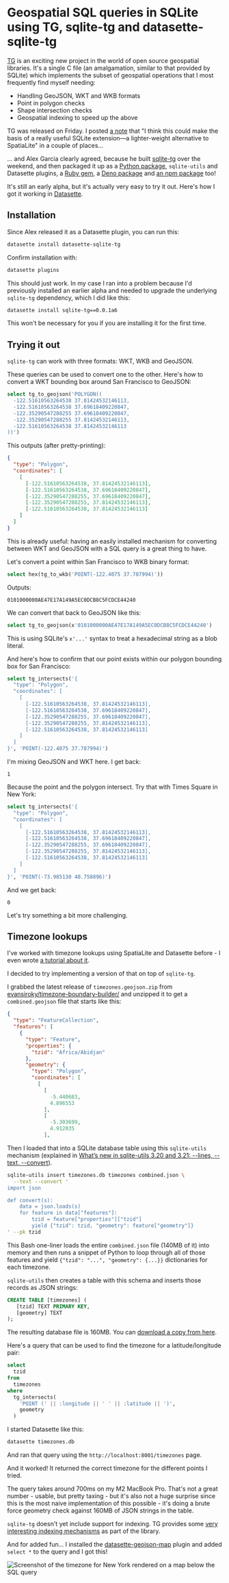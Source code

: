 # Geospatial SQL queries in SQLite using TG, sqlite-tg and datasette-sqlite-tg

[TG](https://github.com/tidwall/tg) is an exciting new project in the world of open source geospatial libraries. It's a single C file (an amalgamation, similar to that provided by SQLite) which implements the subset of geospatial operations that I most frequently find myself needing:

- Handling GeoJSON, WKT and WKB formats
- Point in polygon checks
- Shape intersection checks
- Geospatial indexing to speed up the above

TG was released on Friday. I posted [a note](https://simonwillison.net/2023/Sep/23/tg-polygon-indexing/) that "I think this could make the basis of a really useful SQLite extension—a lighter-weight alternative to SpatiaLite" in a couple of places...

... and Alex Garcia clearly agreed, because he built [sqlite-tg](https://github.com/asg017/sqlite-tg) over the weekend, and then packaged it up as a [Python package](https://pypi.org/project/sqlite-tg/), `sqlite-utils` and Datasette plugins, a [Ruby gem](https://rubygems.org/gems/sqlite-tg), a [Deno package](https://deno.land/x/sqlite_tg) and [an npm package](https://www.npmjs.com/package/sqlite-tg) too!

It's still an early alpha, but it's actually very easy to try it out. Here's how I got it working in [Datasette](https://datasette.io/).

## Installation

Since Alex released it as a Datasette plugin, you can run this:

```bash
datasette install datasette-sqlite-tg
```
Confirm installation with:
```bash
datasette plugins
```
This should just work. In my case I ran into a problem because I'd previously installed an earlier alpha and needed to upgrade the underlying `sqlite-tg` dependency, which I did like this:
```bash
datasette install sqlite-tg==0.0.1a6
```
This won't be necessary for you if you are installing it for the first time.

## Trying it out

`sqlite-tg` can work with three formats: WKT, WKB and GeoJSON.

These queries can be used to convert one to the other. Here's how to convert a WKT bounding box around San Francisco to GeoJSON:

```sql
select tg_to_geojson('POLYGON((
  -122.51610563264538 37.81424532146113,
  -122.51610563264538 37.69618409220847,
  -122.35290547288255 37.69618409220847,
  -122.35290547288255 37.81424532146113,
  -122.51610563264538 37.81424532146113
))')
```
This outputs (after pretty-printing):
```json
{
  "type": "Polygon",
  "coordinates": [
    [
      [-122.51610563264538, 37.81424532146113],
      [-122.51610563264538, 37.69618409220847],
      [-122.35290547288255, 37.69618409220847],
      [-122.35290547288255, 37.81424532146113],
      [-122.51610563264538, 37.81424532146113]
    ]
  ]
}
```
This is already useful: having an easily installed mechanism for converting between WKT and GeoJSON with a SQL query is a great thing to have.

Let's convert a point within San Francisco to WKB binary format:
```sql
select hex(tg_to_wkb('POINT(-122.4075 37.787994)'))
```
Outputs:
```
0101000000AE47E17A149A5EC0DCB8C5FCDCE44240
```
We can convert that back to GeoJSON like this:
```sql
select tg_to_geojson(x'0101000000AE47E17A149A5EC0DCB8C5FCDCE44240')
```
This is using SQLite's `x'...'` syntax to treat a hexadecimal string as a blob literal.

And here's how to confirm that our point exists within our polygon bounding box for San Francisco:
```sql
select tg_intersects('{
  "type": "Polygon",
  "coordinates": [
    [
      [-122.51610563264538, 37.81424532146113],
      [-122.51610563264538, 37.69618409220847],
      [-122.35290547288255, 37.69618409220847],
      [-122.35290547288255, 37.81424532146113],
      [-122.51610563264538, 37.81424532146113]
    ]
  ]
}', 'POINT(-122.4075 37.787994)')
```
I'm mixing GeoJSON and WKT here. I get back:
```
1
```
Because the point and the polygon intersect. Try that with Times Square in New York:
```sql
select tg_intersects('{
  "type": "Polygon",
  "coordinates": [
    [
      [-122.51610563264538, 37.81424532146113],
      [-122.51610563264538, 37.69618409220847],
      [-122.35290547288255, 37.69618409220847],
      [-122.35290547288255, 37.81424532146113],
      [-122.51610563264538, 37.81424532146113]
    ]
  ]
}', 'POINT(-73.985130 40.758896)')
```
And we get back:
```
0
```
Let's try something a bit more challenging.

## Timezone lookups

I've worked with timezone lookups using SpatiaLite and Datasette before - I even wrote [a tutorial about it](https://datasette.io/tutorials/spatialite).

I decided to try implementing a version of that on top of `sqlite-tg`.

I grabbed the latest release of `timezones.geojson.zip` from [evansiroky/timezone-boundary-builder/](https://github.com/evansiroky/timezone-boundary-builder/releases) and unzipped it to get a `combined.geojson` file that starts like this:

```json
{
  "type": "FeatureCollection",
  "features": [
    {
      "type": "Feature",
      "properties": {
        "tzid": "Africa/Abidjan"
      },
      "geometry": {
        "type": "Polygon",
        "coordinates": [
          [
            [
              -5.440683,
              4.896553
            ],
            [
              -5.303699,
              4.912035
            ],
```
Then I loaded that into a SQLite database table using this `sqlite-utils` mechanism (explained in [What’s new in sqlite-utils 3.20 and 3.21: --lines, --text, --convert](https://simonwillison.net/2022/Jan/11/sqlite-utils/)).

```bash
sqlite-utils insert timezones.db timezones combined.json \
  --text --convert '
import json

def convert(s):
    data = json.loads(s)
    for feature in data["features"]:
        tzid = feature["properties"]["tzid"]
        yield {"tzid": tzid, "geometry": feature["geometry"]}
' --pk tzid
```
This Bash one-liner loads the entire `combined.json` file (140MB of it) into memory and then runs a snippet of Python to loop through all of those features and yield `{"tzid": "...", "geometry": {...}}` dictionaries for each timezone.

`sqlite-utils` then creates a table with this schema and inserts those records as JSON strings:

```sql
CREATE TABLE [timezones] (
   [tzid] TEXT PRIMARY KEY,
   [geometry] TEXT
);
```
The resulting database file is 160MB. You can [download a copy from here](https://static.simonwillison.net/static/2023/timezones.db).

Here's a query that can be used to find the timezone for a latitude/longitude pair:

```sql
select
  tzid
from
  timezones
where
  tg_intersects(
    'POINT (' || :longitude || ' ' || :latitude || ')',
    geometry
  )
```
I started Datasette like this:

```bash
datasette timezones.db
```
And ran that query using the `http://localhost:8001/timezones` page.

And it worked! It returned the correct timezone for the different points I tried.

The query takes around 700ms on my M2 MacBook Pro. That's not a great number - usable, but pretty taxing - but it's also not a huge surprise since this is the most naive implementation of this possible - it's doing a brute force geometry check against 160MB of JSON strings in the table.

`sqlite-tg` doesn't yet include support for indexing. TG provides some [very interesting indexing mechanisms](https://github.com/tidwall/tg/blob/main/docs/POLYGON_INDEXING.md) as part of the library.

And for added fun... I installed the [datasette-geojson-map](https://datasette.io/plugins/datasette-geojson-map) plugin and added `select *` to the query and I got this!

![Screenshot of the timezone for New York rendered on a map below the SQL query](https://static.simonwillison.net/static/2023/timezone-new-york.jpg)

